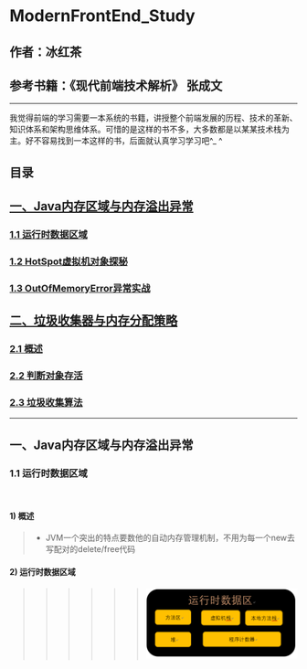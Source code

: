 # ModernFrontEnd_Study


## 作者：冰红茶  
## 参考书籍：《现代前端技术解析》 张成文
    
------    
    
我觉得前端的学习需要一本系统的书籍，讲授整个前端发展的历程、技术的革新、知识体系和架构思维体系。可惜的是这样的书不多，大多数都是以某某技术栈为主。好不容易找到一本这样的书，后面就认真学习学习吧^_ ^

## 目录
## [一、Java内存区域与内存溢出异常](#1)
### [1.1 运行时数据区域](#1.1)
### [1.2 HotSpot虚拟机对象探秘](#1.2)
### [1.3 OutOfMemoryError异常实战](#1.3)
## [二、垃圾收集器与内存分配策略](#2)
### [2.1 概述](#2.1)
### [2.2 判断对象存活](#2.2)
### [2.3 垃圾收集算法](#2.3)

        
        
------      
        
<h2 id='1'>一、Java内存区域与内存溢出异常</h2>
<h3 id='1.1'>1.1 运行时数据区域</h3>  
        
#### 1) 概述
> - JVM一个突出的特点要数他的自动内存管理机制，不用为每一个new去写配对的delete/free代码
#### 2) 运行时数据区域
>>>>>> ![图1-1 运行时数据区](https://github.com/hblvsjtu/JVM_Study/blob/master/picture/%E5%9B%BE1-1%20%E8%BF%90%E8%A1%8C%E6%97%B6%E6%95%B0%E6%8D%AE%E5%8C%BA.png?raw=true)

